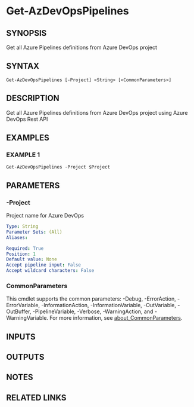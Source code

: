 # Get-AzDevOpsPipelines

## SYNOPSIS
Get all Azure Pipelines definitions from Azure DevOps project

## SYNTAX

```
Get-AzDevOpsPipelines [-Project] <String> [<CommonParameters>]
```

## DESCRIPTION
Get all Azure Pipelines definitions from Azure DevOps project using Azure DevOps Rest API

## EXAMPLES

### EXAMPLE 1
```
Get-AzDevOpsPipelines -Project $Project
```

## PARAMETERS

### -Project
Project name for Azure DevOps

```yaml
Type: String
Parameter Sets: (All)
Aliases:

Required: True
Position: 1
Default value: None
Accept pipeline input: False
Accept wildcard characters: False
```

### CommonParameters
This cmdlet supports the common parameters: -Debug, -ErrorAction, -ErrorVariable, -InformationAction, -InformationVariable, -OutVariable, -OutBuffer, -PipelineVariable, -Verbose, -WarningAction, and -WarningVariable. For more information, see [about_CommonParameters](http://go.microsoft.com/fwlink/?LinkID=113216).

## INPUTS

## OUTPUTS

## NOTES

## RELATED LINKS
